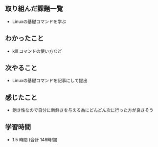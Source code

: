 ## 取り組んだ課題一覧
- Linuxの基礎コマンドを学ぶ
## わかったこと
- kill コマンドの使い方など
## 次やること
- Linuxの基礎コマンドを記事にして提出
## 感じたこと
- 飽き性なので自分に新鮮さを与える為にどんどん次に行った方が良さそう
## 学習時間
- 1.5 時間 (合計 148時間)
